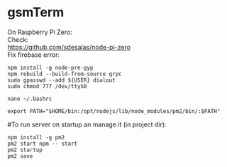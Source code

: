# gsmTerm
On Raspberry Pi Zero:  
Check:  
https://github.com/sdesalas/node-pi-zero  
Fix firebase error:   
```
npm install -g node-pre-gyp  
npm rebuild --build-from-source grpc  
sudo gpasswd --add ${USER} dialout
sudo chmod 777 /dev/ttyS0

nano ~/.bashrc

export PATH="$HOME/bin:/opt/nodejs/lib/node_modules/pm2/bin/:$PATH"

```
#To run server on startup an manage it (in project dir):
```
npm install -g pm2
pm2 start npm -- start
pm2 startup
pm2 save
```
